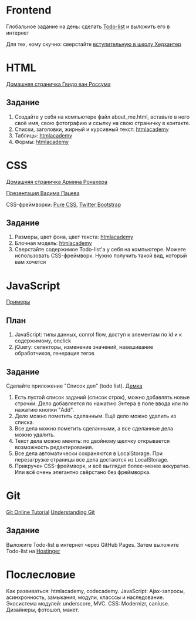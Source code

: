 Frontend
========

Глобальное задание на день: сделать [Todo-list](http://ahamlett.com/Backbone.localStorage/examples/index.html) и выложить его в интернет

Для тех, кому скучно: сверстайте [вступительную в школу Хедхантер](https://github.com/vpavlenko/hh-school-frontend)

HTML
====

[Домашняя страничка Гвидо ван Россума](http://www.python.org/~guido/)

Задание
-------

1. Создайте у себя на компьютере файл about_me.html, вставьте в него своё имя, свою фотографию и ссылку на свою страничку в контакте.
2. Списки, заголовки, жирный и курсивный текст: [htmlacademy](http://htmlacademy.ru/courses/38/run/16)
3. Таблицы: [htmlacademy](http://htmlacademy.ru/courses/39/run/9)
4. Формы: [htmlacademy](http://htmlacademy.ru/courses/46/run/11)

CSS
===

[Домашняя страничка Армина Ронахера](http://lucumr.pocoo.org/)

[Презентация Вадима Пацева](http://vpavlenko.github.io/YWDS-CSS/)

CSS-фреймворки: [Pure CSS](http://purecss.io/), [Twitter Bootstrap](http://getbootstrap.com/)

Задание
-------

1. Размеры, цвет фона, цвет текста: [htmlacademy](http://htmlacademy.ru/courses/41/run/15)
2. Блочная модель: [htmlacademy](http://htmlacademy.ru/courses/44/run/8)
3. Сверстайте содержимое Todo-list'а у себя на компьютере. Можете использовать CSS-фреймворк. Нужно получить такой вид, который вам хочется

JavaScript
==========

[Примеры](https://github.com/vpavlenko/js-todo-task)

План
----

1. JavaScript: типы данных, conrol flow, доступ к элементам по id и к содержимому, onclick
2. jQuery: селекторы, изменение значений, навешивание обработчиков, генерация тегов

Задание
-------

Сделайте приложение "Список дел" (todo list). [Демка](http://ahamlett.com/Backbone.localStorage/examples/index.html)

1. Есть пустой список заданий (список строк), можно добавлять новые строчки. Дело добавляется по нажатию Энтера в поле ввода или по нажатию кнопки "Add".
2. Дело можно пометить сделанным. Ещё дело можно удалить из списка.
3. Все дела можно пометить сделанными, а все сделанные дела можно удалить.
4. Текст дела можно менять: по двойному щелчку открывается возможность редактирования.
5. Все дела автоматически сохраняются в LocalStorage. При перезагрузке страницы все дела достаются из LocalStorage.
6. Прикручен CSS-фреймворк, и всё выглядит более-менее аккуратно. Или всё очень элегантно свёрстано без фреймворка.

Git
===

[Git Online Tutorial](http://try.github.io/)
[Understanding Git](http://web.mit.edu/nelhage/Public/git-slides-2009.pdf)

Задание
-------

Выложите Todo-list в интернет через GitHub Pages. Затем выложите Todo-list на [Hostinger](http://www.hostinger.ru/)

Послесловие
===========

Как развиваться: htmlacademy, codecademy. JavaScript: Ajax-запросы, асинхронность, замыкания, модули, класссы и наследование. Экосистема модулей: underscore, MVC. CSS: Modernizr, caniuse. Дизайнеры, фотошоп, макет.
